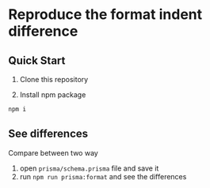 # Reproduce the format indent difference

## Quick Start

1. Clone this repository

2. Install npm package

```bash
npm i
```

## See differences

Compare between two way

1. open `prisma/schema.prisma` file and save it
2. run `npm run prisma:format` and see the differences

